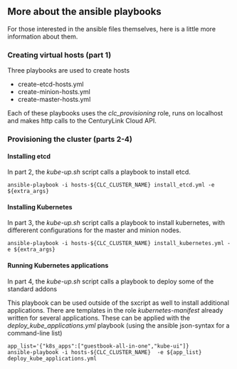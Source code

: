 
## More about the ansible playbooks

For those interested in the ansible files themselves, here is a little more information about them. 

### Creating virtual hosts (part 1)

Three playbooks are used to create hosts
- create-etcd-hosts.yml
- create-minion-hosts.yml
- create-master-hosts.yml

Each of these playbooks uses the _clc_provisioning_ role, runs on localhost and
makes http calls to the CenturyLink Cloud API.

### Provisioning the cluster (parts 2-4)

#### Installing etcd

In part 2, the _kube-up.sh_ script calls a playbook to install etcd.

`ansible-playbook -i hosts-${CLC_CLUSTER_NAME} install_etcd.yml -e ${extra_args}`


#### Installing Kubernetes

In part 3, the _kube-up.sh_ script calls a playbook to install kubernetes, with
differerent configurations for the master and minion nodes.

`ansible-playbook -i hosts-${CLC_CLUSTER_NAME} install_kubernetes.yml -e ${extra_args}`

#### Running Kubernetes applications

In part 4, the _kube-up.sh_ script calls a playbook to deploy some of the standard
addons

This playbook can be used outside of the sxcript as well to install additional
applications.  There are templates in the role _kubernetes-manifest_ already
written for several applications.  These can be applied with the
_deploy_kube_applications.yml_ playbook (using the ansible json-syntax for
a command-line list)

```
app_list='{"k8s_apps":["guestbook-all-in-one","kube-ui"]}
ansible-playbook -i hosts-${CLC_CLUSTER_NAME}  -e ${app_list}  deploy_kube_applications.yml
```
